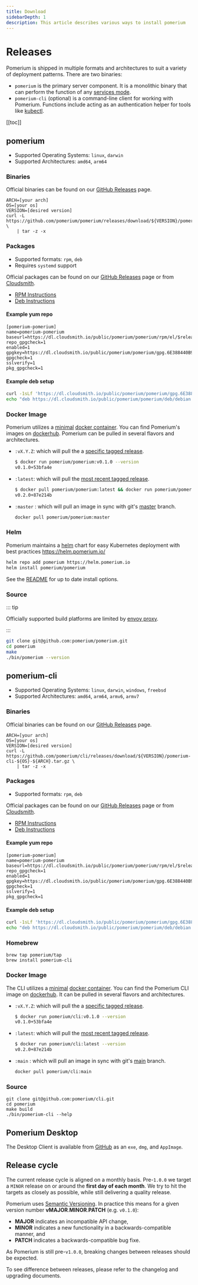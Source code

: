 ```yaml
---
title: Download
sidebarDepth: 1
description: This article describes various ways to install pomerium
---
```


# Releases

Pomerium is shipped in multiple formats and architectures to suit a variety of deployment patterns. There are two binaries:

- `pomerium` is the primary server component. It is a monolithic binary that can perform the function of any [services mode](/reference/readme.md#service-mode).
- `pomerium-cli` (optional) is a command-line client for working with Pomerium.  Functions include acting as an authentication helper for tools like [kubectl](/docs/k8s/readme.md).


[[toc]]


## pomerium

- Supported Operating Systems: `linux`, `darwin`
- Supported Architectures: `amd64`, `arm64`

### Binaries

Official binaries can be found on our [GitHub Releases](https://github.com/pomerium/pomerium/releases) page.

```shell
ARCH=[your arch]
OS=[your os]
VERSION=[desired version]
curl -L https://github.com/pomerium/pomerium/releases/download/${VERSION}/pomerium-${OS}-${ARCH}.tar.gz \
    | tar -z -x
```

### Packages

- Supported formats: `rpm`, `deb`
- Requires `systemd` support

Official packages can be found on our [GitHub Releases](https://github.com/pomerium/pomerium/releases) page or from [Cloudsmith](https://cloudsmith.io/~pomerium/repos/pomerium/packages/).

- [RPM Instructions](https://cloudsmith.io/~pomerium/repos/pomerium/setup/#formats-rpm)
- [Deb Instructions](https://cloudsmith.io/~pomerium/repos/pomerium/setup/#formats-deb)

#### Example yum repo

```
[pomerium-pomerium]
name=pomerium-pomerium
baseurl=https://dl.cloudsmith.io/public/pomerium/pomerium/rpm/el/$releasever/$basearch
repo_gpgcheck=1
enabled=1
gpgkey=https://dl.cloudsmith.io/public/pomerium/pomerium/gpg.6E388440B94E1407.key
gpgcheck=1
sslverify=1
pkg_gpgcheck=1
```
#### Example deb setup

```bash
curl -1sLf 'https://dl.cloudsmith.io/public/pomerium/pomerium/gpg.6E388440B94E1407.key' | apt-key add -
echo "deb https://dl.cloudsmith.io/public/pomerium/pomerium/deb/debian buster main" > /etc/apt/sources.list.d/pomerium-pomerium.list
```

### Docker Image

Pomerium utilizes a [minimal](https://github.com/GoogleContainerTools/distroless) [docker container](https://www.docker.com/resources/what-container). You can find Pomerium's images on [dockerhub](https://hub.docker.com/r/pomerium/pomerium). Pomerium can be pulled in several flavors and architectures.

- `:vX.Y.Z`: which will pull the a [specific tagged release](https://github.com/pomerium/pomerium/tags).

  ```bash
  $ docker run pomerium/pomerium:v0.1.0 --version
  v0.1.0+53bfa4e
  ```

- `:latest`: which will pull the [most recent tagged release](https://github.com/pomerium/pomerium/releases).

  ```bash
  $ docker pull pomerium/pomerium:latest && docker run pomerium/pomerium:latest --version
  v0.2.0+87e214b
  ```

- `:master` : which will pull an image in sync with git's [master](https://github.com/pomerium/pomerium/tree/master) branch.

  ```bash
  docker pull pomerium/pomerium:master
  ```

### Helm

Pomerium maintains a [helm](https://helm.sh) chart for easy Kubernetes deployment with best practices <https://helm.pomerium.io/>

```bash
helm repo add pomerium https://helm.pomerium.io
helm install pomerium/pomerium
```

See the [README](https://github.com/pomerium/pomerium-helm/blob/master/charts/pomerium/README.md) for up to date install options.

### Source

::: tip

Officially supported build platforms are limited by [envoy proxy](https://www.envoyproxy.io/).

:::

```bash
git clone git@github.com:pomerium/pomerium.git
cd pomerium
make
./bin/pomerium --version
```

## pomerium-cli

- Supported Operating Systems: `linux`, `darwin`, `windows`, `freebsd`
- Supported Architectures: `amd64`, `arm64`, `armv6`, `armv7`

### Binaries

Official binaries can be found on our [GitHub Releases](https://github.com/pomerium/cli/releases) page.

```shell
ARCH=[your arch]
OS=[your os]
VERSION=[desired version]
curl -L https://github.com/pomerium/cli/releases/download/${VERSION}/pomerium-cli-${OS}-${ARCH}.tar.gz \
    | tar -z -x
```

### Packages

- Supported formats: `rpm`, `deb`

Official packages can be found on our [GitHub Releases](https://github.com/pomerium/cli/releases) page or from [Cloudsmith](https://cloudsmith.io/~pomerium/repos/pomerium/packages/).

- [RPM Instructions](https://cloudsmith.io/~pomerium/repos/pomerium/setup/#formats-rpm)
- [Deb Instructions](https://cloudsmith.io/~pomerium/repos/pomerium/setup/#formats-deb)

#### Example yum repo

```
[pomerium-pomerium]
name=pomerium-pomerium
baseurl=https://dl.cloudsmith.io/public/pomerium/pomerium/rpm/el/$releasever/$basearch
repo_gpgcheck=1
enabled=1
gpgkey=https://dl.cloudsmith.io/public/pomerium/pomerium/gpg.6E388440B94E1407.key
gpgcheck=1
sslverify=1
pkg_gpgcheck=1
```
#### Example deb setup

```bash
curl -1sLf 'https://dl.cloudsmith.io/public/pomerium/pomerium/gpg.6E388440B94E1407.key' | apt-key add -
echo "deb https://dl.cloudsmith.io/public/pomerium/pomerium/deb/debian buster main" > /etc/apt/sources.list.d/pomerium-pomerium.list
```
### Homebrew

```shell
brew tap pomerium/tap
brew install pomerium-cli
```
### Docker Image

The CLI utilizes a [minimal](https://github.com/GoogleContainerTools/distroless) [docker container](https://www.docker.com/resources/what-container). You can find the Pomerium CLI image on [dockerhub](https://hub.docker.com/r/pomerium/cli). It can be pulled in several flavors and architectures.

- `:vX.Y.Z`: which will pull the a [specific tagged release](https://github.com/pomerium/cli/tags).

  ```bash
  $ docker run pomerium/cli:v0.1.0 --version
  v0.1.0+53bfa4e
  ```

- `:latest`: which will pull the [most recent tagged release](https://github.com/pomerium/cli/releases).

  ```bash
  $ docker run pomerium/cli:latest --version
  v0.2.0+87e214b
  ```

- `:main` : which will pull an image in sync with git's [main](https://github.com/pomerium/pomerium/tree/main) branch.

  ```bash
  docker pull pomerium/cli:main
  ```
### Source

```shell
git clone git@github.com:pomerium/cli.git
cd pomerium
make build
./bin/pomerium-cli --help
```

## Pomerium Desktop

The Desktop Client is available from [GitHub](https://github.com/pomerium/desktop-client/releases) as an `exe`, `dmg`, and `AppImage`.

## Release cycle

The current release cycle is aligned on a monthly basis. Pre-`1.0.0` we target a `MINOR` release on or around the **first day of each month**. We try to hit the targets as closely as possible, while still delivering a quality release.

Pomerium uses [Semantic Versioning](https://semver.org/). In practice this means for a given version number **vMAJOR**.**MINOR**.**PATCH** (e.g. `v0.1.0`):

- **MAJOR** indicates an incompatible API change,
- **MINOR** indicates a new functionality in a backwards-compatible manner, and
- **PATCH** indicates a backwards-compatible bug fixe.

As Pomerium is still pre-`v1.0.0`, breaking changes between releases should be expected.

To see difference between releases, please refer to the changelog and upgrading documents.
